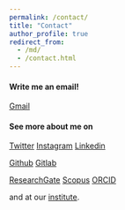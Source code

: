 ```yaml
---
permalink: /contact/
title: "Contact"
author_profile: true
redirect_from: 
  - /md/
  - /contact.html
---
```


#### Write me an email! 
<i class="si si-gmail si--white"></i> [Gmail](mailto:example@gmail.com)


#### See more about me on
<i class="si si-twitter"></i> [Twitter](https://twitter.com/)
<i class="si si-instagram"></i> [Instagram](https://instagram.com/)
<i class="si si-linkedin"></i> [Linkedin](https://linkedin.com)


<i class="si si-github"></i> [Github](https://www.github.com)
<i class="si si-gitlab"></i> [Gitlab](https://www.gitlab.com)


<i class="si si-researchgate si--white"></i> [ResearchGate](https://www.researchgate.net/)
<i class="si si-scopus"></i> [Scopus](https://www.scopus.com/home.uri)
<i class="si si-orcid"></i> [ORCID](https://orcid.org/) 

and at our <i class="si si-internetarchive"></i> [institute](https://).

